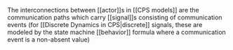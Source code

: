 The interconnections between [[actor]]s in [[CPS models]] are the communication paths which carry [[signal]]s consisting of communication events (for [[Discrete Dynamics in CPS|discrete]] signals, these are modeled by the state machine [[behavior]] formula where a communication event is a non-absent value)